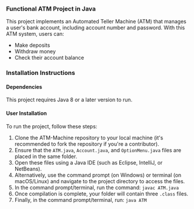 ### Functional ATM Project in Java

This project implements an Automated Teller Machine (ATM) that manages a user's bank account, including account number and password. With this ATM system, users can:

- Make deposits
- Withdraw money
- Check their account balance

### Installation Instructions

#### Dependencies

This project requires Java 8 or a later version to run.

#### User Installation

To run the project, follow these steps:

1. Clone the ATM-Machine repository to your local machine (it's recommended to fork the repository if you're a contributor).
2. Ensure that the `ATM.java`, `Account.java`, and `OptionMenu.java` files are placed in the same folder.
3. Open these files using a Java IDE (such as Eclipse, IntelliJ, or NetBeans).
4. Alternatively, use the command prompt (on Windows) or terminal (on macOS/Linux) and navigate to the project directory to access the files.
5. In the command prompt/terminal, run the command: `javac ATM.java`
6. Once compilation is complete, your folder will contain three `.class` files.
7. Finally, in the command prompt/terminal, run: `java ATM`
